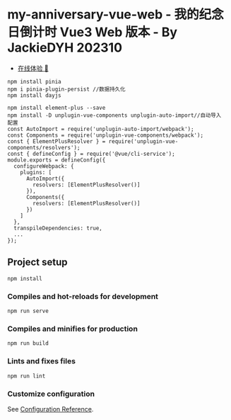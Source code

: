 # my-anniversary-vue-web - 我的纪念日倒计时 Vue3 Web 版本 - By JackieDYH 202310

- [在线体验 👀](https://jackiedyh.github.io/my-anniversary-vue-web/)

```
npm install pinia
npm i pinia-plugin-persist //数据持久化
npm install dayjs

npm install element-plus --save
npm install -D unplugin-vue-components unplugin-auto-import//自动导入
配置
const AutoImport = require('unplugin-auto-import/webpack');
const Components = require('unplugin-vue-components/webpack');
const { ElementPlusResolver } = require('unplugin-vue-components/resolvers');
const { defineConfig } = require('@vue/cli-service');
module.exports = defineConfig({
  configureWebpack: {
    plugins: [
      AutoImport({
        resolvers: [ElementPlusResolver()]
      }),
      Components({
        resolvers: [ElementPlusResolver()]
      })
    ]
  },
  transpileDependencies: true,
  ...
});

```

## Project setup

```
npm install
```

### Compiles and hot-reloads for development

```
npm run serve
```

### Compiles and minifies for production

```
npm run build
```

### Lints and fixes files

```
npm run lint
```

### Customize configuration

See [Configuration Reference](https://cli.vuejs.org/config/).
